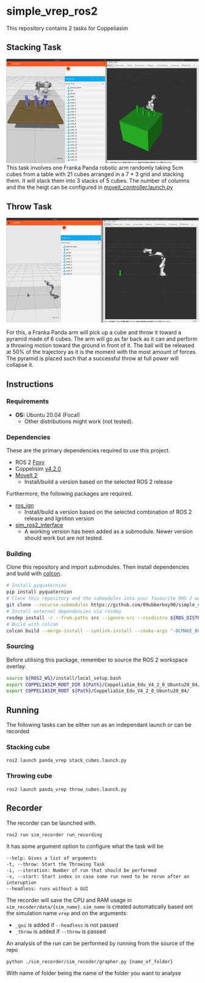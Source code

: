 # simple_vrep_ros2

This repository contains 2 tasks for Coppeliasim  

## Stacking Task
![Alt text](https://github.com/09ubberboy90/simple_ignition_ros2/blob/a59ab173732613deca22c6ee2fb0c64cf43ecc09/imgs/Ignition_place.png "Stacking Cube task")
This task involves one Franka Panda robotic arm randomly taking 5cm cubes from a table with 21 cubes arranged in a 7 * 3 grid and stacking them. It will stack them into 3 stacks of 5 cubes. The number of columns and the the heigt can be configured in [moveit_controller.launch.py](https://github.com/09ubberboy90/simple_vrep_ros2/blob/bf5a23f952372a23b6e5c9050adcca43bb5b816a/panda_vrep/launch/moveit_controller.launch.py#L58)

## Throw Task
![Alt text](https://github.com/09ubberboy90/simple_ignition_ros2/blob/a59ab173732613deca22c6ee2fb0c64cf43ecc09/imgs/Ignition_throw.png "Throw Task ")

For this, a Franka Panda arm will pick up a cube and throw it toward a pyramid made of 6 cubes. The arm will go as far back as it can and perform a throwing motion toward the ground in front of it. The ball will be released at 50% of the trajectory as it is the moment with the most amount of forces. The pyramid is placed such that a successful throw at full power will collapse it.

## Instructions

### Requirements

- **OS:** Ubuntu 20.04 (Focal)
  - Other distributions might work (not tested).

### Dependencies

These are the primary dependencies required to use this project.

- ROS 2 [Foxy](https://docs.ros.org/en/foxy/Installation.html)
- Coppelisim [v4.2.0](https://www.coppeliarobotics.com/)
- [MoveIt 2](https://moveit.ros.org/install-moveit2/binary)
  - Install/build a version based on the selected ROS 2 release

Furthermore, the following packages are required.

- [ros_ign](https://github.com/ignitionrobotics/ros_ign/tree/ros2)
  - Install/build a version based on the selected combination of ROS 2 release and Ignition version
- [sim_ros2_interface](https://github.com/CoppeliaRobotics/simExtROS2.git)
  - A working version has been added as a submodule. Newer version should work but are not tested. 

### Building

Clone this repository and import submodules. Then install dependencies and build with [colcon](https://colcon.readthedocs.io).

```bash
# Install pyquaternion
pip install pyquaternion
# Clone this repository and the submodules into your favourite ROS 2 workspace
git clone --recurse-submodules https://github.com/09ubberboy90/simple_vrep_ros2.git
# Install external dependencies via rosdep
rosdep install -r --from-paths src --ignore-src --rosdistro ${ROS_DISTRO}
# Build with colcon
colcon build --merge-install --symlink-install --cmake-args "-DCMAKE_BUILD_TYPE=Release"
```

### Sourcing

Before utilising this package, remember to source the ROS 2 workspace overlay.

```bash
source ${ROS2_WS}/install/local_setup.bash
export COPPELIASIM_ROOT_DIR ${Path}/CoppeliaSim_Edu_V4_2_0_Ubuntu20_04/
export COPPELIASIM_ROOT ${Path}/CoppeliaSim_Edu_V4_2_0_Ubuntu20_04/

```

## Running

The following tasks can be either run as an independant launch or can be recorded

### Stacking cube

```
ros2 launch panda_vrep stack_cubes.launch.py
```
### Throwing cube

```
ros2 launch panda_vrep throw_cubes.launch.py
```
## Recorder
The recorder can be launched with. 
```
ros2 run sim_recorder run_recording 
```
It has some argument option to configure what the task will be
```
--help: Gives a list of arguments
-t, --throw: Start the Throwing Task
-i, --iteration: Number of run that should be performed
-s, --start: Start index in case some run need to be rerun after an interuption
--headless: runs without a GUI
```

The recorder will save the CPU and RAM usage in `sim_recoder/data/{sim_name}`.
`sim_name` is created automatically based ont the simulation name `vrep` and on the arguments:
- `_gui` is added if `--headless` is not passed
- `_throw` is added if `--throw` is passed

An analysis of the run can be performed by running from the source of the repo
```
python ./sim_recorder/sim_recoder/grapher.py {name_of_folder}
```
With name of folder being the name of the folder you want to analyse
